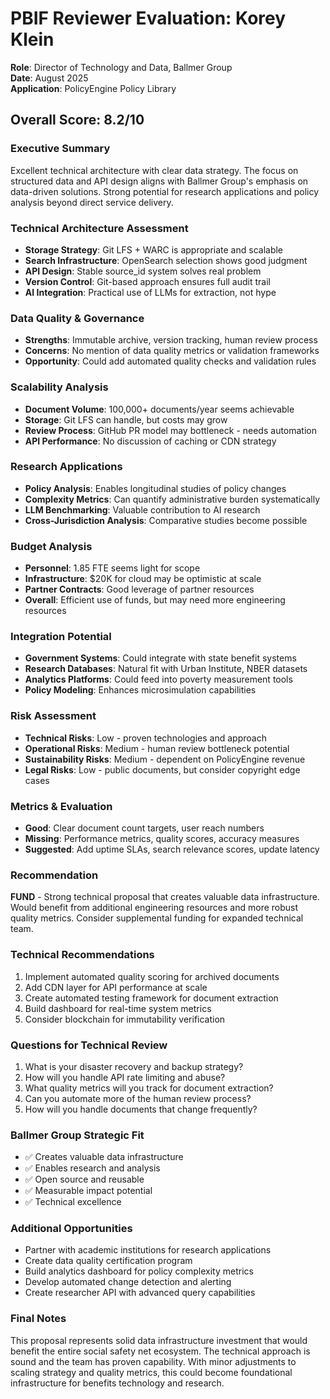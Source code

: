 # PBIF Reviewer Evaluation: Korey Klein
**Role**: Director of Technology and Data, Ballmer Group  
**Date**: August 2025  
**Application**: PolicyEngine Policy Library

## Overall Score: 8.2/10

### Executive Summary
Excellent technical architecture with clear data strategy. The focus on structured data and API design aligns with Ballmer Group's emphasis on data-driven solutions. Strong potential for research applications and policy analysis beyond direct service delivery.

### Technical Architecture Assessment
- **Storage Strategy**: Git LFS + WARC is appropriate and scalable
- **Search Infrastructure**: OpenSearch selection shows good judgment
- **API Design**: Stable source_id system solves real problem
- **Version Control**: Git-based approach ensures full audit trail
- **AI Integration**: Practical use of LLMs for extraction, not hype

### Data Quality & Governance
- **Strengths**: Immutable archive, version tracking, human review process
- **Concerns**: No mention of data quality metrics or validation frameworks
- **Opportunity**: Could add automated quality checks and validation rules

### Scalability Analysis
- **Document Volume**: 100,000+ documents/year seems achievable
- **Storage**: Git LFS can handle, but costs may grow
- **Review Process**: GitHub PR model may bottleneck - needs automation
- **API Performance**: No discussion of caching or CDN strategy

### Research Applications
- **Policy Analysis**: Enables longitudinal studies of policy changes
- **Complexity Metrics**: Can quantify administrative burden systematically
- **LLM Benchmarking**: Valuable contribution to AI research
- **Cross-Jurisdiction Analysis**: Comparative studies become possible

### Budget Analysis
- **Personnel**: 1.85 FTE seems light for scope
- **Infrastructure**: $20K for cloud may be optimistic at scale
- **Partner Contracts**: Good leverage of partner resources
- **Overall**: Efficient use of funds, but may need more engineering resources

### Integration Potential
- **Government Systems**: Could integrate with state benefit systems
- **Research Databases**: Natural fit with Urban Institute, NBER datasets
- **Analytics Platforms**: Could feed into poverty measurement tools
- **Policy Modeling**: Enhances microsimulation capabilities

### Risk Assessment
- **Technical Risks**: Low - proven technologies and approach
- **Operational Risks**: Medium - human review bottleneck potential
- **Sustainability Risks**: Medium - dependent on PolicyEngine revenue
- **Legal Risks**: Low - public documents, but consider copyright edge cases

### Metrics & Evaluation
- **Good**: Clear document count targets, user reach numbers
- **Missing**: Performance metrics, quality scores, accuracy measures
- **Suggested**: Add uptime SLAs, search relevance scores, update latency

### Recommendation
**FUND** - Strong technical proposal that creates valuable data infrastructure. Would benefit from additional engineering resources and more robust quality metrics. Consider supplemental funding for expanded technical team.

### Technical Recommendations
1. Implement automated quality scoring for archived documents
2. Add CDN layer for API performance at scale
3. Create automated testing framework for document extraction
4. Build dashboard for real-time system metrics
5. Consider blockchain for immutability verification

### Questions for Technical Review
1. What is your disaster recovery and backup strategy?
2. How will you handle API rate limiting and abuse?
3. What quality metrics will you track for document extraction?
4. Can you automate more of the human review process?
5. How will you handle documents that change frequently?

### Ballmer Group Strategic Fit
- ✅ Creates valuable data infrastructure
- ✅ Enables research and analysis
- ✅ Open source and reusable
- ✅ Measurable impact potential
- ✅ Technical excellence

### Additional Opportunities
- Partner with academic institutions for research applications
- Create data quality certification program
- Build analytics dashboard for policy complexity metrics
- Develop automated change detection and alerting
- Create researcher API with advanced query capabilities

### Final Notes
This proposal represents solid data infrastructure investment that would benefit the entire social safety net ecosystem. The technical approach is sound and the team has proven capability. With minor adjustments to scaling strategy and quality metrics, this could become foundational infrastructure for benefits technology and research.